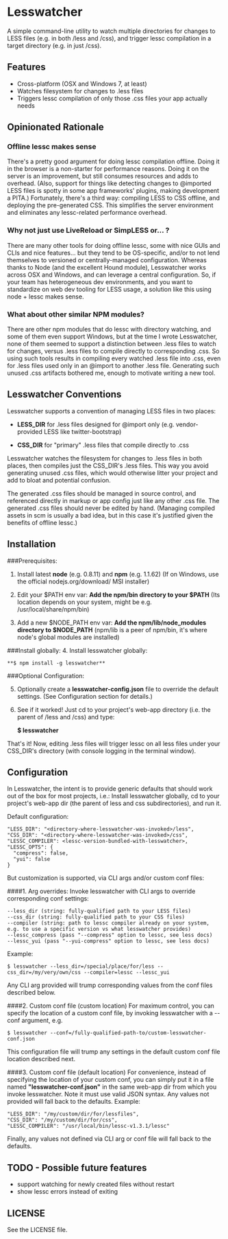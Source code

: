 # Lesswatcher

A simple command-line utility to watch multiple directories for changes to LESS files (e.g. in both /less and /css), and trigger lessc compilation in a target directory (e.g. in just /css).  


## Features
  - Cross-platform (OSX and Windows 7, at least)
  - Watches filesystem for changes to .less files 
  - Triggers lessc compilation of only those .css files your app actually needs


## Opinionated Rationale

### Offline lessc makes sense

There's a pretty good argument for doing lessc compilation offline. Doing it in the browser is a non-starter for performance reasons. Doing it on the server is an improvement, but still consumes resources and adds to overhead. (Also, support for things like detecting changes to @imported LESS files is spotty in some app frameworks' plugins, making development a PITA.) Fortunately, there's a third way: compiling LESS to CSS offline, and deploying the pre-generated CSS. This simplifies the server environment and eliminates any lessc-related performance overhead. 

### Why not just use LiveReload or SimpLESS or... ?

There are many other tools for doing offline lessc, some with nice GUIs and CLIs and nice features... but they tend to be OS-specific, and/or to not lend themselves to versioned or centrally-managed configuration. Whereas thanks to Node (and the excellent Hound module), Lesswatcher works across OSX and Windows, and can leverage a central configuration. So, if your team has heterogeneous dev environments, and you want to standardize on web dev tooling for LESS usage, a solution like this using node + lessc makes sense.

### What about other similar NPM modules?

There are other npm modules that do lessc with directory watching, and some of them even support Windows, but at the time I wrote Lesswatcher, none of them seemed to support a distinction between .less files to watch for changes, versus .less files to compile directly to corresponding .css. So using such tools results in compiling every watched .less file into .css, even for .less files used only in an @import to another .less file. Generating such unused .css artifacts bothered me, enough to motivate writing a new tool.


## Lesswatcher Conventions

Lesswatcher supports a convention of managing LESS files in two places:
  
  - **LESS_DIR**
  for .less files designed for @import only (e.g. vendor-provided LESS like twitter-bootstrap)
  
  - **CSS_DIR**
  for "primary" .less files that compile directly to .css

Lesswatcher watches the filesystem for changes to .less files in both places, then compiles just the CSS_DIR's .less files. This way you avoid generating unused .css files, which would otherwise litter your project and add to bloat and potential confusion. 

The generated .css files should be managed in source control, and referenced directly in markup or app config just like any other .css file. The generated .css files should never be edited by hand. (Managing compiled assets in scm is usually a bad idea, but in this case it's justified given the benefits of offline lessc.)


## Installation

###Prerequisites:
1. Install latest **node** (e.g. 0.8.11) and **npm** (e.g. 1.1.62)
  (If on Windows, use the official nodejs.org/download/ MSI installer)

2. Edit your $PATH env var:
  **Add the npm/bin directory to your $PATH**
  (Its location depends on your system, might be e.g. /usr/local/share/npm/bin)

3. Add a new $NODE_PATH env var:
  **Add the npm/lib/node_modules directory to $NODE_PATH**
  (npm/lib is a peer of npm/bin, it's where node's global modules are installed)

###Install globally:
4. Install lesswatcher globally:

    **$ npm install -g lesswatcher**

###Optional Configuration:

5. Optionally create a **lesswatcher-config.json** file to override the default settings. (See Configuration section for details.)

6. See if it worked! Just cd to your project's web-app directory (i.e. the parent of /less and /css) and type:

    **$ lesswatcher**

That's it! Now, editing .less files will trigger lessc on all less files under your CSS_DIR's directory (with console logging in the terminal window).


## Configuration

In Lesswatcher, the intent is to provide generic defaults that should work out of the box for most projects, i.e.:
Install lesswatcher globally, cd to your project's web-app dir (the parent of less and css subdirectories), and run it. 

Default configuration:

    "LESS_DIR": "<directory-where-lesswatcher-was-invoked>/less",
    "CSS_DIR": "<directory-where-lesswatcher-was-invoked>/css",
    "LESSC_COMPILER": <lessc-version-bundled-with-lesswatcher>, 
    "LESSC_OPTS": {
      "compress": false,
      "yui": false
    }

But customization is supported, via CLI args and/or custom conf files:

####1. Arg overrides: 
  Invoke lesswatcher with CLI args to override corresponding conf settings:
  
    --less_dir (string: fully-qualified path to your LESS files)
    --css_dir (string: fully-qualified path to your CSS files)
    --compiler (string: path to lessc compiler already on your system, e.g. to use a specific version vs what lesswatcher provides)
    --lessc_compress (pass "--compress" option to lessc, see less docs)
    --lessc_yui (pass "--yui-compress" option to lessc, see less docs)
 
  Example:
  
    $ lesswatcher --less_dir=/special/place/for/less --css_dir=/my/very/own/css --compiler=lessc --lessc_yui

Any CLI arg provided will trump corresponding values from the conf files described below.

####2. Custom conf file (custom location) 
  For maximum control, you can specify the location of a custom conf file, by invoking lesswatcher with a --conf argument, e.g.
  
    $ lesswatcher --conf=/fully-qualified-path-to/custom-lesswatcher-conf.json

This configuration file will trump any settings in the default custom conf file location described next.

####3. Custom conf file (default location) 
  For convenience, instead of specifying the location of your custom conf, you can simply put it in a file named **"lesswatcher-conf.json"** in the same web-app dir from which you invoke lesswatcher. Note it must use valid JSON syntax. Any values not provided will fall back to the defaults.
  Example:

    "LESS_DIR": "/my/custom/dir/for/lessfiles",
    "CSS_DIR": "/my/custom/dir/for/css",
    "LESSC_COMPILER": "/usr/local/bin/lessc-v1.3.1/lessc"

Finally, any values not defined via CLI arg or conf file will fall back to the defaults. 


## TODO - Possible future features

* support watching for newly created files without restart
* show lessc errors instead of exiting


## LICENSE

See the LICENSE file. 

